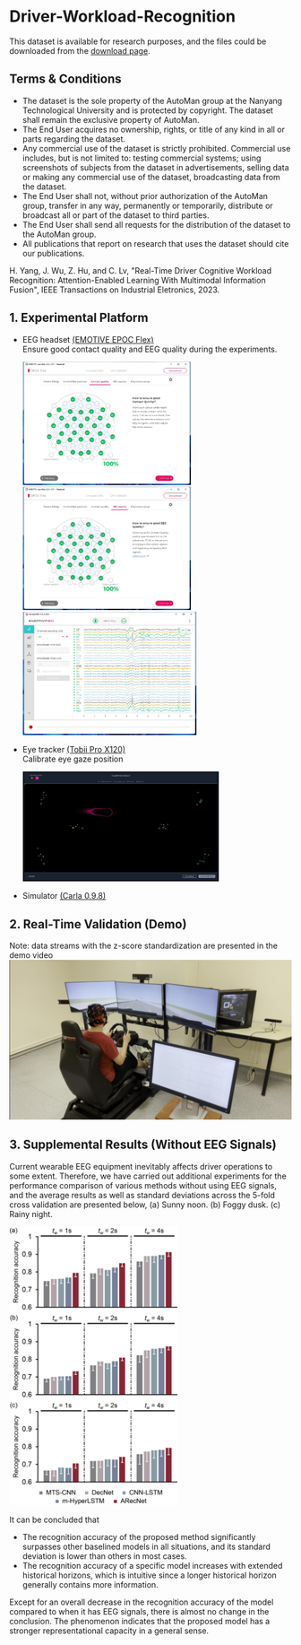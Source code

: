 # Driver-Workload-Recognition

This dataset is available for research purposes, and the files could be downloaded from the [download page](https://entuedu-my.sharepoint.com/:u:/g/personal/haohan_yang_staff_main_ntu_edu_sg/Eb3HVEY1ufhFs7saFVAqGUgBjyP8ZzUAIt-62PWGqB-zGQ?e=CzBa88).

## Terms & Conditions
- The dataset is the sole property of the AutoMan group at the Nanyang Technological University and is protected by copyright. The dataset shall remain the exclusive property of AutoMan.
- The End User acquires no ownership, rights, or title of any kind in all or parts regarding the dataset.
- Any commercial use of the dataset is strictly prohibited. Commercial use includes, but is not limited to: testing commercial systems; using screenshots of subjects from the dataset in advertisements, selling data or making any commercial use of the dataset, broadcasting data from the dataset.
- The End User shall not, without prior authorization of the AutoMan group, transfer in any way, permanently or temporarily, distribute or broadcast all or part of the dataset to third parties.
- The End User shall send all requests for the distribution of the dataset to the AutoMan group.
- All publications that report on research that uses the dataset should cite our publications.

H. Yang, J. Wu, Z. Hu, and C. Lv, "Real-Time Driver Cognitive Workload Recognition: Attention-Enabled Learning With Multimodal Information Fusion", IEEE Transactions on Industrial Eletronics, 2023.

## 1. Experimental Platform
  * EEG headset [(EMOTIVE EPOC Flex)](https://www.emotiv.com/)   
    Ensure good contact quality and EEG quality during the experiments.
    
    <img src="https://github.com/yhh-IV/Driver-Workload-Recognition/blob/main/images/contact%20quality.jpg" width="300" alt="">
    <img src="https://github.com/yhh-IV/Driver-Workload-Recognition/blob/main/images/EEG%20quality.jpg" width="300" alt="">
    <img src="https://github.com/yhh-IV/Driver-Workload-Recognition/blob/main/images/EEG%20signals.jpg" width="310" alt="">
    
  * Eye tracker [(Tobii Pro X120)](https://www.tobiipro.com/)  
    Calibrate eye gaze position  
    
    <img src="https://github.com/yhh-IV/Driver-Workload-Recognition/blob/main/images/calibration.jpg" width="350" alt="">
        
  * Simulator [(Carla 0.9.8)](http://carla.org/)    
  
## 2. Real-Time Validation (Demo)
Note: data streams with the z-score standardization are presented in the demo video
[![Watch the video](https://github.com/yhh-IV/Driver-Workload-Recognition/blob/main/images/demo.jpg)](https://youtu.be/E0blk93KIK4)

## 3. Supplemental Results (Without EEG Signals)
Current wearable EEG equipment inevitably affects driver operations to some extent. Therefore, we have carried out additional experiments for the performance comparison of various methods without using EEG signals, and the average results as well as standard deviations across the 5-fold cross validation are presented below, (a) Sunny noon. (b) Foggy dusk. (c) Rainy night.

<img src="https://github.com/yhh-IV/Driver-Workload-Recognition/blob/main/images/comparison.png" width="300" alt="">

It can be concluded that
- The recognition accuracy of the proposed method significantly surpasses other baselined models in all situations, and its standard deviation is lower than others in most cases.
- The recognition accuracy of a specific model increases with extended historical horizons, which is intuitive since a longer historical horizon generally contains more information.

Except for an overall decrease in the recognition accuracy of the model compared to when it has EEG signals, there is almost no change in the conclusion. The phenomenon indicates that the proposed model has a stronger representational capacity in a general sense.
    
   
 
   

